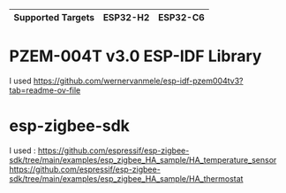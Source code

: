 | Supported Targets | ESP32-H2 | ESP32-C6 |
| ----------------- | -------- | -------- |
# PZEM-004T v3.0 ESP-IDF Library  
I used https://github.com/wernervanmele/esp-idf-pzem004tv3?tab=readme-ov-file

# esp-zigbee-sdk
I used : 
  https://github.com/espressif/esp-zigbee-sdk/tree/main/examples/esp_zigbee_HA_sample/HA_temperature_sensor
  https://github.com/espressif/esp-zigbee-sdk/tree/main/examples/esp_zigbee_HA_sample/HA_thermostat
